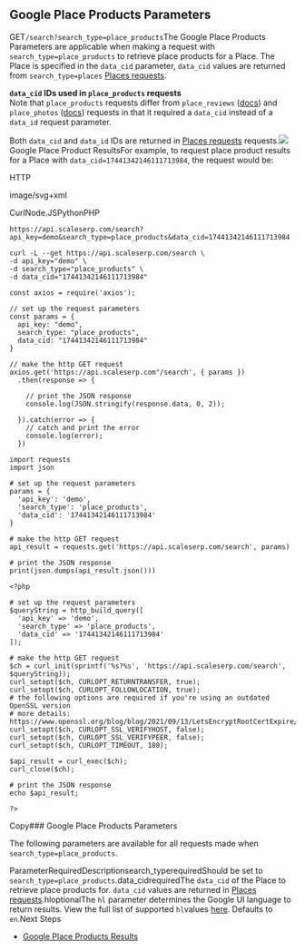 Google Place Products Parameters
--------------------------------

GET`/search?search_type=place_products`The Google Place Products Parameters are applicable when making a request with `search_type=place_products` to retrieve place products for a Place. The Place is specified in the `data_cid` parameter, `data_cid` values are returned from `search_type=places` [Places requests](/docs/search-api/searches/google/places).



**`data_cid` IDs used in `place_products` requests**  
Note that `place_products` requests differ from `place_reviews` ([docs](/docs/search-api/searches/google/place-reviews)) and `place_photos` ([docs](/docs/search-api/searches/google/place-photos)) requests in that it required a `data_cid` instead of a `data_id` request parameter.  
  
Both `data_cid` and `data_id` IDs are returned in [Places requests](/docs/search-api/searches/google/places) requests.![](https://apiimages.imgix.net/scaleserp/images/png/docs/google_place_products.png?auto=format&ixlib=react-9.5.1-beta.1&w=600)Google Place Product ResultsFor example, to request place product results for a Place with `data_cid=17441342146111713984`, the request would be:



HTTP



image/svg+xml
































CurlNode.JSPythonPHP
```
https://api.scaleserp.com/search?api_key=demo&search_type=place_products&data_cid=17441342146111713984
```

```
curl -L --get https://api.scaleserp.com/search \
-d api_key="demo" \
-d search_type="place_products" \
-d data_cid="17441342146111713984"
```

```
const axios = require('axios');

// set up the request parameters
const params = {
  api_key: "demo",
  search_type: "place_products",
  data_cid: "17441342146111713984"
}

// make the http GET request
axios.get('https://api.scaleserp.com"/search', { params })
  .then(response => {

    // print the JSON response
    console.log(JSON.stringify(response.data, 0, 2));

  }).catch(error => {
    // catch and print the error
    console.log(error);
  })
```

```
import requests
import json

# set up the request parameters
params = {
  'api_key': 'demo',
  'search_type': 'place_products',
  'data_cid': '17441342146111713984'
}

# make the http GET request
api_result = requests.get('https://api.scaleserp.com/search', params)

# print the JSON response
print(json.dumps(api_result.json()))
```

```
<?php
      
# set up the request parameters
$queryString = http_build_query([
  'api_key' => 'demo',
  'search_type' => 'place_products',
  'data_cid' => '17441342146111713984'
]);

# make the http GET request
$ch = curl_init(sprintf('%s?%s', 'https://api.scaleserp.com/search', $queryString));
curl_setopt($ch, CURLOPT_RETURNTRANSFER, true);
curl_setopt($ch, CURLOPT_FOLLOWLOCATION, true);
# the following options are required if you're using an outdated OpenSSL version
# more details: https://www.openssl.org/blog/blog/2021/09/13/LetsEncryptRootCertExpire/
curl_setopt($ch, CURLOPT_SSL_VERIFYHOST, false);
curl_setopt($ch, CURLOPT_SSL_VERIFYPEER, false);
curl_setopt($ch, CURLOPT_TIMEOUT, 180);

$api_result = curl_exec($ch);
curl_close($ch);

# print the JSON response
echo $api_result;

?>
```
Copy### Google Place Products Parameters

The following parameters are available for all requests made when `search_type=place_products`.

ParameterRequiredDescriptionsearch\_typerequiredShould be set to `search_type=place_products`.data\_cidrequiredThe `data_cid` of the Place to retrieve place products for. `data_cid` values are returned in [Places requests](/docs/search-api/searches/google/places).hloptionalThe `hl` parameter determines the Google UI language to return results. View the full list of supported `hl`values [here](/docs/search-api/reference/google-languages). Defaults to `en`.Next Steps

* [Google Place Products Results](/docs/search-api/results/google/place-products)
